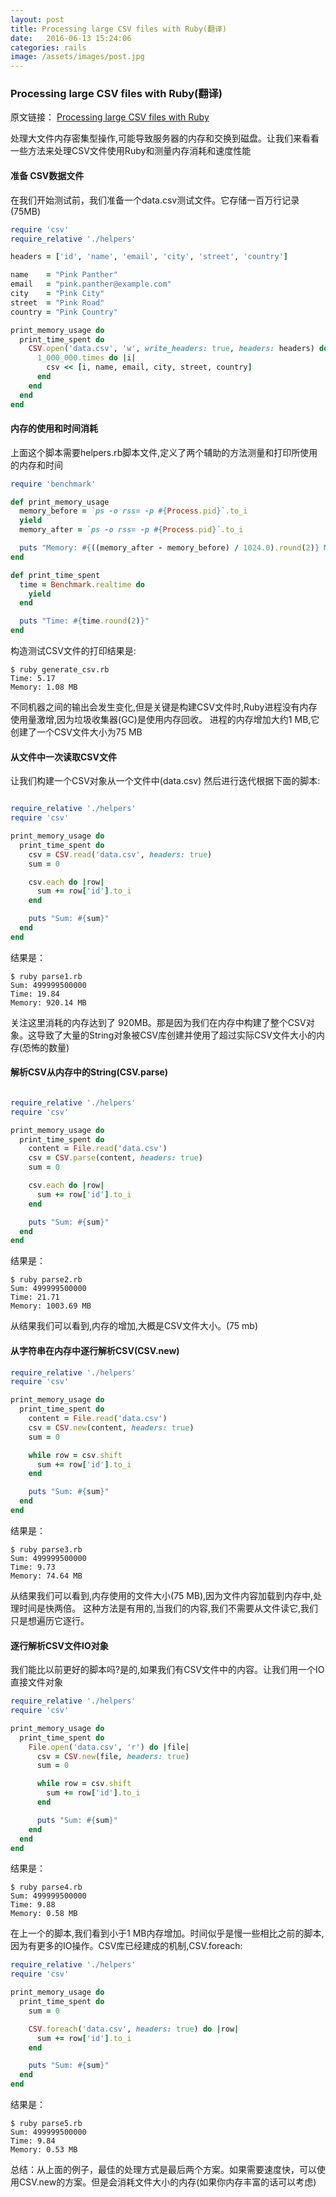 ```yaml
---
layout: post
title: Processing large CSV files with Ruby(翻译)
date:   2016-06-13 15:24:06
categories: rails
image: /assets/images/post.jpg
---
```


### Processing large CSV files with Ruby(翻译)

原文链接： [Processing large CSV files with Ruby](http://dalibornasevic.com/posts/68-processing-large-csv-files-with-ruby)

处理大文件内存密集型操作,可能导致服务器的内存和交换到磁盘。让我们来看看一些方法来处理CSV文件使用Ruby和测量内存消耗和速度性能

#### 准备 CSV数据文件
在我们开始测试前，我们准备一个data.csv测试文件。它存储一百万行记录(75MB)

```ruby
require 'csv'
require_relative './helpers'

headers = ['id', 'name', 'email', 'city', 'street', 'country']

name    = "Pink Panther"
email   = "pink.panther@example.com"
city    = "Pink City"
street  = "Pink Road"
country = "Pink Country"

print_memory_usage do
  print_time_spent do
    CSV.open('data.csv', 'w', write_headers: true, headers: headers) do |csv|
      1_000_000.times do |i|
        csv << [i, name, email, city, street, country]
      end
    end
  end
end
```

#### 内存的使用和时间消耗
上面这个脚本需要helpers.rb脚本文件,定义了两个辅助的方法测量和打印所使用的内存和时间

```ruby
require 'benchmark'

def print_memory_usage
  memory_before = `ps -o rss= -p #{Process.pid}`.to_i
  yield
  memory_after = `ps -o rss= -p #{Process.pid}`.to_i

  puts "Memory: #{((memory_after - memory_before) / 1024.0).round(2)} MB"
end

def print_time_spent
  time = Benchmark.realtime do
    yield
  end

  puts "Time: #{time.round(2)}"
end
```

构造测试CSV文件的打印结果是:

```
$ ruby generate_csv.rb
Time: 5.17
Memory: 1.08 MB
```

不同机器之间的输出会发生变化,但是关键是构建CSV文件时,Ruby进程没有内存使用量激增,因为垃圾收集器(GC)是使用内存回收。
进程的内存增加大约1 MB,它创建了一个CSV文件大小为75 MB

#### 从文件中一次读取CSV文件
让我们构建一个CSV对象从一个文件中(data.csv) 然后进行迭代根据下面的脚本:

```ruby

require_relative './helpers'
require 'csv'

print_memory_usage do
  print_time_spent do
    csv = CSV.read('data.csv', headers: true)
    sum = 0

    csv.each do |row|
      sum += row['id'].to_i
    end

    puts "Sum: #{sum}"
  end
end

```
结果是：

```
$ ruby parse1.rb
Sum: 499999500000
Time: 19.84
Memory: 920.14 MB
```

关注这里消耗的内存达到了 920MB。那是因为我们在内存中构建了整个CSV对象。这导致了大量的String对象被CSV库创建并使用了超过实际CSV文件大小的内存(恐怖的数量)

#### 解析CSV从内存中的String(CSV.parse)

```ruby

require_relative './helpers'
require 'csv'

print_memory_usage do
  print_time_spent do
    content = File.read('data.csv')
    csv = CSV.parse(content, headers: true)
    sum = 0

    csv.each do |row|
      sum += row['id'].to_i
    end

    puts "Sum: #{sum}"
  end
end

```
结果是：

```
$ ruby parse2.rb
Sum: 499999500000
Time: 21.71
Memory: 1003.69 MB
```

从结果我们可以看到,内存的增加,大概是CSV文件大小。(75 mb)

#### 从字符串在内存中逐行解析CSV(CSV.new)

```ruby
require_relative './helpers'
require 'csv'

print_memory_usage do
  print_time_spent do
    content = File.read('data.csv')
    csv = CSV.new(content, headers: true)
    sum = 0

    while row = csv.shift
      sum += row['id'].to_i
    end

    puts "Sum: #{sum}"
  end
end

```
结果是：

```
$ ruby parse3.rb
Sum: 499999500000
Time: 9.73
Memory: 74.64 MB
```

从结果我们可以看到,内存使用的文件大小(75 MB),因为文件内容加载到内存中,处理时间是快两倍。
这种方法是有用的,当我们的内容,我们不需要从文件读它,我们只是想遍历它逐行。

#### 逐行解析CSV文件IO对象
我们能比以前更好的脚本吗?是的,如果我们有CSV文件中的内容。让我们用一个IO直接文件对象

```ruby
require_relative './helpers'
require 'csv'

print_memory_usage do
  print_time_spent do
    File.open('data.csv', 'r') do |file|
      csv = CSV.new(file, headers: true)
      sum = 0

      while row = csv.shift
        sum += row['id'].to_i
      end

      puts "Sum: #{sum}"
    end
  end
end

```
结果是：

```
$ ruby parse4.rb
Sum: 499999500000
Time: 9.88
Memory: 0.58 MB
```

在上一个的脚本,我们看到小于1 MB内存增加。时间似乎是慢一些相比之前的脚本,
因为有更多的IO操作。CSV库已经建成的机制,CSV.foreach:

```ruby
require_relative './helpers'
require 'csv'

print_memory_usage do
  print_time_spent do
    sum = 0

    CSV.foreach('data.csv', headers: true) do |row|
      sum += row['id'].to_i
    end

    puts "Sum: #{sum}"
  end
end
```
结果是：

```
$ ruby parse5.rb
Sum: 499999500000
Time: 9.84
Memory: 0.53 MB
```

总结：从上面的例子，最佳的处理方式是最后两个方案。如果需要速度快，可以使用CSV.new的方案。但是会消耗文件大小的内存(如果你内存丰富的话可以考虑)







